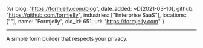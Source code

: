 %{
  blog: "https://formjelly.com/blog",
  date_added: ~D[2021-03-10],
  github: "https://github.com/formjelly",
  industries: ["Enterprise SaaS"],
  locations: [""],
  name: "Formjelly",
  old_id: 651,
  url: "https://formjelly.com"
}

---

A simple form builder that respects your privacy.
